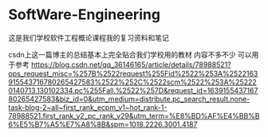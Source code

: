 # SoftWare-Engineering
这是我们学校软件工程概论课程我的复习资料和笔记

csdn上这一篇博主的总结基本上完全贴合我们学校用的教材 内容不多不少 可以用于参考
https://blog.csdn.net/qq_36146165/article/details/78988521?ops_request_misc=%257B%2522request%255Fid%2522%253A%2522163915543716780265427583%2522%252C%2522scm%2522%253A%252220140713.130102334.pc%255Fall.%2522%257D&request_id=163915543716780265427583&biz_id=0&utm_medium=distribute.pc_search_result.none-task-blog-2~all~first_rank_ecpm_v1~hot_rank-1-78988521.first_rank_v2_pc_rank_v29&utm_term=%E8%BD%AF%E4%BB%B6%E5%B7%A5%E7%A8%8B&spm=1018.2226.3001.4187
